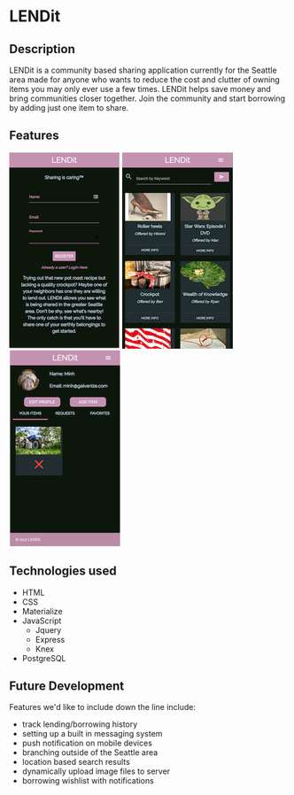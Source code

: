 # LENDit
## Description

LENDit is a community based sharing application currently for the Seattle area made for anyone who wants to reduce the cost and clutter of owning items you may only ever use a few times. LENDit helps save money and bring communities closer together. Join the community and start borrowing by adding just one item to share.

## Features

[![LENDit](/public/images/lendit-1.png)](https://hiromih-q2-project.herokuapp.com/) [![LENDit](/public/images/lendit-2.png)](https://hiromih-q2-project.herokuapp.com/) [![LENDit](/public/images/lendit-3.png)](https://hiromih-q2-project.herokuapp.com/)

## Technologies used

* HTML
* CSS
* Materialize
* JavaScript
  * Jquery
  * Express
  * Knex
* PostgreSQL

## Future Development

Features we'd like to include down the line include:

  * track lending/borrowing history
  * setting up a built in messaging system
  * push notification on mobile devices
  * branching outside of the Seattle area
  * location based search results
  * dynamically upload image files to server
  * borrowing wishlist with notifications  
